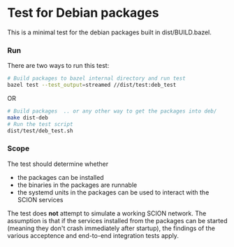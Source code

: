 # Test for Debian packages

This is a minimal test for the debian packages built in dist/BUILD.bazel.

### Run

There are two ways to run this test:

```sh
# Build packages to bazel internal directory and run test
bazel test --test_output=streamed //dist/test:deb_test
```

OR

```sh
# Build packages  .. or any other way to get the packages into deb/
make dist-deb
# Run the test script
dist/test/deb_test.sh
```


### Scope

The test should determine whether

- the packages can be installed
- the binaries in the packages are runnable
- the systemd units in the packages can be used to interact with the SCION services

The test does **not** attempt to simulate a working SCION network.
The assumption is that if the services installed from the packages
can be started (meaning they don't crash immediately after startup), the
findings of the various acceptence and end-to-end integration tests apply.

